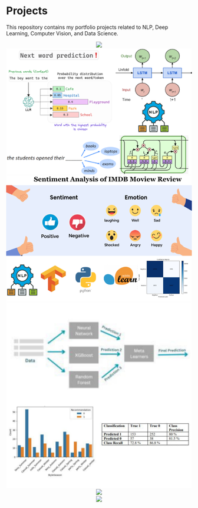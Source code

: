# Projects
This repository contains my portfolio projects related to NLP, Deep Learning, Computer Vision, and Data Science.

<center><img src="ChatBot - Generative AI/ChatBot.png"/></center>
<center><img src="Next Word Prediction/next-word.png"/></center>
<center><img src="Sentiment Analysis/sentiment-analysis.png"/></center>
<center><img src="Ensemble Model/ensemble.png"/></center>
<center><img src="Data Analysis and Visualization/petrolrpices.png"/></center>
<center><img src="Computer Vision-Forest Fire Prediction/air.png"/></center>

